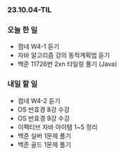 ### 23.10.04-TIL 
### 오늘 한 일
- 컴네 W4-1 듣기
- 자바 알고리즘 강의 동적계획법 듣기
- 백준 11726번 2xn 타일링 풀기 (Java)

### 내일 할 일
- 컴네 W4-2 듣기
- OS 반효경 8강 수강
- OS 반효경 9강 수강
- 이펙티브 자바 아이템 1~5 정리
- 백준 실버 1문제 풀기
- 백준 골드 1문제 풀기
